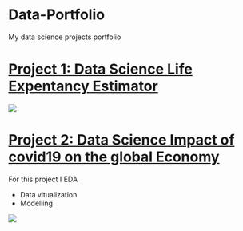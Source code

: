 # Data-Portfolio
My data science projects portfolio
# [Project 1: Data Science Life Expentancy Estimator](https://github.com/abolayo/Data-science/blob/main/Life%20Expectancy%20Data.csv)

 ![](/images/Screenshot(24).png)
# [Project 2: Data Science Impact of covid19 on the global Economy](https://github.com/HDSC-21/covid19-on-the-global-economy/blob/main/Image/EDA.ipynb)
For this project I EDA
* Data vitualization
* Modelling

 ![](/images/Screenshot(23).png)
